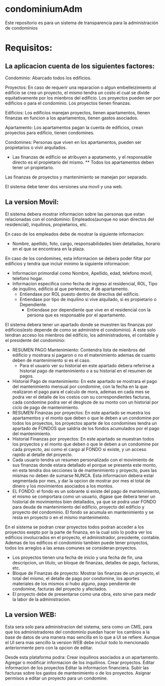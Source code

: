 # condominiumAdm
Este repositorio es para un sistema de transparencia para la administración de condominios

# Requisitos:

## La aplicacion cuenta de los siguientes  factores:

Condominio: Abarcado todos los edificios.

Proyectos: En caso de requerir una reparacion o algun embelleizimiento al edificio se crea un proyecto, el mismo tendra un costo el cual se divide equitativamente por los mienbros del edificio. Los proyectos pueden ser por edificios o para el condominio. Los proyectos tienen finanzas.

Edificios: Los edificios manejan proyectos, tienen apartamentos, tienen finanzas en funcion a los apartamentos, tienen gastos asociados.

Apartamento: Los apartamentos pagan la cuenta de edificios, crean proyectos para edificio, tienen condomines.

Condomines: Personas que viven en los apartamentos, pueden ser propietarios o vivir arquilados.

* Las finanzas de edificio se atribuyen a apatamento, y el responsable directo es el propietario del mismo. 
 ** Todos los apartamentos deben tener un propietario.

Las finanzas de proyectos y mantenimiento se manejan por separado.

El sistema debe tener dos versiones una movil y una web.

## La version Movil:

El sistema debera mostrar informacion sobre las personas que estan relacionadas con el condominio: Empleados(aunque no sean directos del residencial), inquilinos, propietarios, etc.

En caso de los empleados debe de mostrar la siguiente informacion:
 * Nombre, apellido, foto, cargo, responsabilidades bien detalladas, horario en el que se encontrara en la plaza.
 
En caso de los condomines, esta informacion se debera poder filtar por edificios y tendra que incluir minimo la siguiente informacion:
* Informacion primordial como Nombre, Apellido, edad, telefono movil, telefono hogar.
* Informacion especifica como fecha de ingreso al residencial, ROL, Tipo de inquilino, edificio al que pertenece, # de apartamento.
  * Entiendase por ROL puesto dentro de directiva del edificio.
  * Entiendase por tipo de inquilino si vive alquilado, si es propietario o Dependiente.
     * Entiendase por dependiente que vive en el residencial con la persona que es responsable por el apartamento.


El sistema debera tener un apartado donde se muestren las finanzas por edificios(esto depende de como se administre el condominio). A este solo tendran acceso los mienbros del edificio, los administradores, el contable y el presidente del condominio:
  * RESUMEN PAGO Mantenimiento: Contendra lista de mienbros del edificio y mostrara si pagaron o no el matenimiento ademas de cuanto deben de mantenimiento si es el caso.
    * Para el usuario ver su historial en este apartado debera referirse a historial pago de mantenimiento o a su historial en el resumen de pagos.
  * Historial Pago de mantenimiento: En este apartado se mostrara el pago del mantenimiento mensual por condomine, con la fecha en la que realizaron el pago para el calculo de mora, ademas en cada mes se podra ver el detalle de los costos con su correspondientes facturas, cada condomine podra ver el desgloze de su monto con un historial por ciclo de pago de mantenimiento.
  * RESUMEN Finanzas por proyectos: En este apartado se muestra los apartamentos y el monto que deben o que le deben a un condomine por todos los proyectos, los proyectos aparte de los condomines tendra un apartado de FONDOS que saldria de los fondos acumulados por el pago del mantenimiento.
  * Historial Finanzas por proyectos: En este apartado se muestran todos los proyectos y el monto que deben o que le deben a un condomine por cada proyecto, asi como el cargo al FONDO si existe, y un acceso rapido al detalle del proyecto.
  * Cada usuario tendra un resumen personalizado con el movimiento de sus finanzas donde estara detallado el porque se presenta este monto, en esta tendra dos secciones la de mantenimiento y proyecto, pues las mismas no deben de sumarse NUNCA. Esta informacion debera estar segmentada por mes, y dar la opcion de mostrar por mes el total de dinero y los movimientos asociados a los montos.
  * EL FONDO: el fondo es un sobrante si existe del pago de mantenimiento, el mismo se comportara como un usuario, digase que debera tener un historial de movimientos bien detallados, ya que se podra usar FONDO para deuda de mantenimiento del edificio, proyecto del edificio y  proyecto del condominio. El fondo se acumula en mantenimiento y se resta en proyecto o en el mismo mantenimeinto.
  
  
En el sistema se podran crear proyectos todos podran acceder a los proyectos exepto por la parte de finanza, en la cual solo lo podra ver los edificios involucrados en el proyecto, el administrador, presidente, contable.
Ademas de los edificos el condominio tambien puede tener proyectos, todos los arreglos a las areas comunes se consideran proyectos.
  * Los proyectos tienen una fecha de inicio y una fecha de fin, una descripcion, un titulo, un bloque de finanzas, detalles de pago, facturas, etc.
  * Bloque de Finanzas de proyecto: Mostrar las finanzas de un proyecto, el total del mismo, el detalle de pago por condomine, los aportes materiales de los mismos si hubo alguno, pago pendiente de condomine, facturas del proyecto y afectados.
  * El proyecto debe de presentarse como una obra, esto sirve para medir la labor de la administracion.
  
## La version WEB:

Esta sera solo para administracion del sistema, sera como un CMS, para que los administradores del condominio puedan hacer los cambios a la base de datos de una manera mas sencilla en lo que a UI se refiere. Aunque el UI sera mas sencillo la version WEB debe incluir todo lo mencionado anteriormente pero con la opcion de editar.

Desde esta plataforma podra:
Crear inquilinos asociados a un apartamento.
Agregar o modificar informacion de los inquilinos.
Crear proyectos.
Editar informacion de los proyectos
Editar la informacion financiera. Subir las facturas sobre los gastos de mantenimiento o de los proyectos.
Asignar permisos a editar un proyecto para un condomine.
